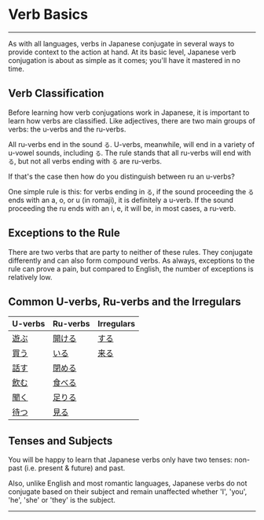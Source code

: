 # Verb Basics
 ---
As with all languages, verbs in Japanese conjugate in several ways to provide context to the action at hand. At its basic level, Japanese verb conjugation is about as simple as it comes; you'll have it mastered in no time.

## Verb Classification
Before learning how verb conjugations work in Japanese, it is important to learn how verbs are classified. Like adjectives, there are two main groups of verbs: the u-verbs and the ru-verbs.

All ru-verbs end in the sound `る`. U-verbs, meanwhile, will end in a variety of u-vowel sounds, including `る`. The rule stands that all ru-verbs will end with `る`, but not all verbs ending with `る` are ru-verbs.

If that's the case then how do you distinguish between ru an u-verbs? 

One simple rule is this: for verbs ending in `る`, if the sound proceeding the `る` ends with an a, o, or u (in romaji), it is definitely a u-verb. If the sound proceeding the ru ends with an i, e, it will be, in most cases, a ru-verb. 

## Exceptions to the Rule
There are two verbs that are party to neither of these rules. They conjugate differently and can also form compound verbs. As always, exceptions to the rule can prove a pain, but compared to English, the number of exceptions is relatively low.

## Common U-verbs, Ru-verbs and the Irregulars
|U-verbs|Ru-verbs|Irregulars|
|:---|:---|:---|
|[遊ぶ]()|[開ける]()|[する](1157170)|
|[買う]()|[いる](1577980)|[来る]()|
|[話す]()|[閉める]()||
|[飲む]()|[食べる]()||
|[聞く]()|[足りる]()||
|[待つ]()|[見る]()||

## Tenses and Subjects
You will be happy to learn that Japanese verbs only have two tenses: non-past (i.e. present & future) and past. 

Also, unlike English and most romantic languages, Japanese verbs do not conjugate based on their subject and remain unaffected whether 'I', 'you', 'he', 'she' or 'they' is the subject. 

 ---
